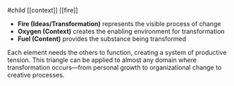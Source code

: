 #child [[context]] [[fire]]

- **Fire (Ideas/Transformation)** represents the visible process of change
- **Oxygen (Context)** creates the enabling environment for transformation
- **Fuel (Content)** provides the substance being transformed

Each element needs the others to function, creating a system of productive tension. This triangle can be applied to almost any domain where transformation occurs—from personal growth to organizational change to creative processes.


